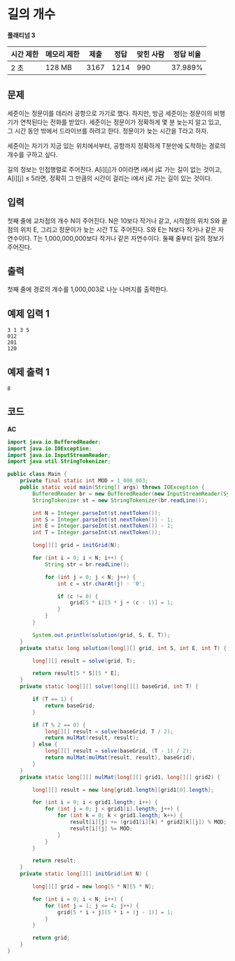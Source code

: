 # 길의 개수

**플래티넘 3**

|시간 제한	|메모리 제한	|제출	|정답	|맞힌 사람|	정답 비율|
|---|---|---|---|---|---|
|2 초	|128 MB|	3167	|1214	|990|	37.989%|

## 문제 

세준이는 정문이를 데리러 공항으로 가기로 했다. 하지만, 방금 세준이는 정문이의 비행기가 연착된다는 전화를 받았다. 세준이는 정문이가 정확하게 몇 분 늦는지 알고 있고, 그 시간 동안 밖에서 드라이브를 하려고 한다. 정문이가 늦는 시간을 T라고 하자.

세준이는 자기가 지금 있는 위치에서부터, 공항까지 정확하게 T분만에 도착하는 경로의 개수를 구하고 싶다.

길의 정보는 인접행렬로 주어진다. A[i][j]가 0이라면 i에서 j로 가는 길이 없는 것이고, A[i][j] ≤ 5라면, 정확히 그 만큼의 시간이 걸리는 i에서 j로 가는 길이 있는 것이다.

## 입력 

첫째 줄에 교차점의 개수 N이 주어진다. N은 10보다 작거나 같고, 시작점의 위치 S와 끝점의 위치 E, 그리고 정문이가 늦는 시간 T도 주어진다. S와 E는 N보다 작거나 같은 자연수이다. T는 1,000,000,000보다 작거나 같은 자연수이다. 둘째 줄부터 길의 정보가 주어진다.

## 출력 

첫째 줄에 경로의 개수를 1,000,003로 나눈 나머지를 출력한다.

## 예제 입력 1

```
3 1 3 5
012
201
120
```

## 예제 출력 1

```
8
```

## 코드

**AC**

```java
import java.io.BufferedReader;
import java.io.IOException;
import java.io.InputStreamReader;
import java.util.StringTokenizer;

public class Main {
    private final static int MOD = 1_000_003;
    public static void main(String[] args) throws IOException {
        BufferedReader br = new BufferedReader(new InputStreamReader(System.in));
        StringTokenizer st = new StringTokenizer(br.readLine());

        int N = Integer.parseInt(st.nextToken());
        int S = Integer.parseInt(st.nextToken()) - 1;
        int E = Integer.parseInt(st.nextToken()) - 1;
        int T = Integer.parseInt(st.nextToken());

        long[][] grid = initGrid(N);

        for (int i = 0; i < N; i++) {
            String str = br.readLine();

            for (int j = 0; j < N; j++) {
                int c = str.charAt(j) - '0';

                if (c != 0) {
                    grid[5 * i][5 * j + (c - 1)] = 1;
                }
            }
        }

        System.out.println(solution(grid, S, E, T));
    }
    private static long solution(long[][] grid, int S, int E, int T) {

        long[][] result = solve(grid, T);

        return result[5 * S][5 * E];
    }
    private static long[][] solve(long[][] baseGrid, int T) {

        if (T == 1) {
            return baseGrid;
        }

        if (T % 2 == 0) {
            long[][] result = solve(baseGrid, T / 2);
            return mulMat(result, result);
        } else {
            long[][] result = solve(baseGrid, (T - 1) / 2);
            return mulMat(mulMat(result, result), baseGrid);
        }
    }
    private static long[][] mulMat(long[][] grid1, long[][] grid2) {

        long[][] result = new long[grid1.length][grid1[0].length];

        for (int i = 0; i < grid1.length; i++) {
            for (int j = 0; j < grid1[i].length; j++) {
                for (int k = 0; k < grid1.length; k++) {
                    result[i][j] += (grid1[i][k] * grid2[k][j]) % MOD;
                    result[i][j] %= MOD;
                }
            }
        }

        return result;
    }
    private static long[][] initGrid(int N) {

        long[][] grid = new long[5 * N][5 * N];

        for (int i = 0; i < N; i++) {
            for (int j = 1; j <= 4; j++) {
                grid[5 * i + j][5 * i + (j - 1)] = 1;
            }
        }

        return grid;
    }
}
```